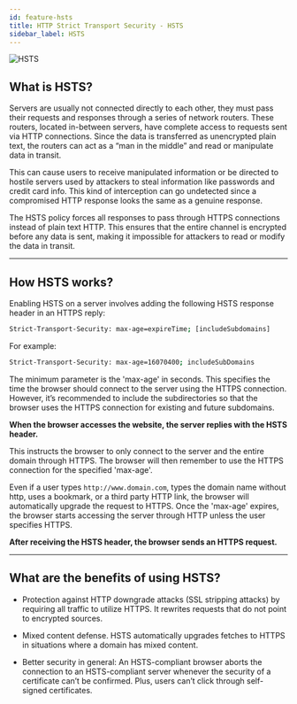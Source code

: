 ```yaml
---
id: feature-hsts
title: HTTP Strict Transport Security - HSTS
sidebar_label: HSTS
---
```


![HSTS](/img/features/hsts.gif)

## What is HSTS?

Servers are usually not connected directly to each other, they must pass their requests and responses 
through a series of network routers. These routers, located in-between servers, have complete access to 
requests sent via HTTP connections. Since the data is transferred as unencrypted plain text, the routers 
can act as a “man in the middle” and read or manipulate data in transit.

This can cause users to receive manipulated information or be directed to hostile servers used by attackers 
to steal information like passwords and credit card info. This kind of interception can go undetected since 
a compromised HTTP response looks the same as a genuine response.

The HSTS policy forces all responses to pass through HTTPS connections instead of plain text HTTP. This ensures 
that the entire channel is encrypted before any data is sent, making it impossible for attackers to read or modify 
the data in transit.

---

## How HSTS works?

Enabling HSTS on a server involves adding the following HSTS response header in an HTTPS reply:

```bash
Strict-Transport-Security: max-age=expireTime; [includeSubdomains]
```
  

For example:
```bash
Strict-Transport-Security: max-age=16070400; includeSubDomains
```

The minimum parameter is the 'max-age' in seconds. This specifies the time the browser should connect to the 
server using the HTTPS connection. However, it’s recommended to include the subdirectories so that the browser 
uses the HTTPS connection for existing and future subdomains.

**When the browser accesses the website, the server replies with the HSTS header.**

This instructs the browser to only connect to the server and the entire domain through HTTPS. The browser will 
then remember to use the HTTPS connection for the specified 'max-age'.

Even if a user types `http://www.domain.com`, types the domain name without http, uses a bookmark, or a third party 
HTTP link, the browser will automatically upgrade the request to HTTPS. Once the 'max-age' expires, the browser 
starts accessing the server through HTTP unless the user specifies HTTPS.

**After receiving the HSTS header, the browser sends an HTTPS request.**

---

## What are the benefits of using HSTS?

 - Protection against HTTP downgrade attacks (SSL stripping attacks) by requiring all traffic to utilize HTTPS. 
 It rewrites requests that do not point to encrypted sources.

 - Mixed content defense. HSTS automatically upgrades fetches to HTTPS in situations where a domain has mixed content.

 - Better security in general: An HSTS-compliant browser aborts the connection to an HSTS-compliant server whenever the 
 security of a certificate can’t be confirmed. Plus, users can’t click through self-signed certificates.


<script async src="//pagead2.googlesyndication.com/pagead/js/adsbygoogle.js"></script>
<ins class="adsbygoogle"
     style="display:block"
     data-ad-client="ca-pub-7586505628408924"
     data-ad-slot="5652642939"
     data-ad-format="auto"></ins>
<script>
(adsbygoogle = window.adsbygoogle || []).push({});
</script>
